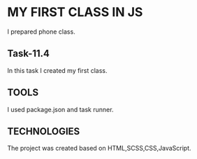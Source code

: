 # MY FIRST CLASS IN JS

I prepared phone class.

## Task-11.4

In this task I created my first class.

## TOOLS 

I used package.json and task runner.

## TECHNOLOGIES 

The project was created based on HTML,SCSS,CSS,JavaScript.
